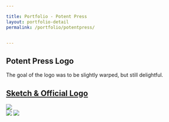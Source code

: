 ```yaml
---

title: Portfolio - Potent Press
layout: portfolio-detail
permalink: /portfolio/potentpress/


---
```


<h2>Potent Press Logo</h2>
				
<p>The goal of the logo was to be slightly warped, but still delightful. </p>
<h2><a href="https://github.com/defunkt/pystache">Sketch &amp; Official Logo</a></h2>

<img src="{{:root}}/img/gallery/portfolio/potent-1.jpg" class="large-12" caption="concepts">
<div class="row">
	<img src="{{:root}}/img/gallery/portfolio/potent-2.png" class="large-4 columns" caption="Official Logo">
	<img src="{{:root}}/img/gallery/portfolio/potent-3.png" class="large-8 columns" caption="Issues 1-3">
</div>